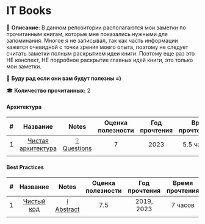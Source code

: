 # IT Books

📝 **Описание:** В данном репозитории располагаются мои заметки по прочитанным книгам, которые мне показались нужными для запоминания. Многое я не записывал, так как часть информации кажется очевидной с точки зрения моего опыта, поэтому не следует считать заметки полным раскрытием идеи книги. Поэтому еще раз это НЕ конспект, НЕ подробное раскрытие главных идей книги, это только мои заметки.

👀 **Буду рад если они вам будут полезны =)**

🎓 **Количество прочитанных:** 2


#### Архитектура

| #   |                                    Название                                     |                                           Notes                                           | Оценка полезности | Год прочтения | Время прочтения |
| --- |:-------------------------------------------------------------------------------:|:-----------------------------------------------------------------------------------------:|:-----------------:|:-------------:| ---------------:|
| 1   | [Чистая архитектура](Architecture/Clean%20Architechure/Чистая%20архитектура.md) | [❔ Questions](Architecture/Clean%20Architechure/Чистая%20архитектура%20-%20Questions.md) |         7         |     2023      |       5.5 часов |
|     |                                                                                 |                                                                                           |                   |               |                 |

#### Best Practices

| #   |                          Название                           |                                    Notes                                    | Оценка полезности | Год прочтения | Время прочтения |
| --- |:-----------------------------------------------------------:|:---------------------------------------------------------------------------:|:-----------------:|:-------------:|:---------------:|
| 1   | [Чистый код](Best%20Practices/Clean%20Code/Чистый%20код.md) | [ℹ️ Abstract](Best%20Practices/Clean%20Code/Чистый%20код%20-%20Abstract.md) |        7.5        |  2019, 2023   |     7 часов     |
|     |                                                             |                                                                             |                   |               |                 |